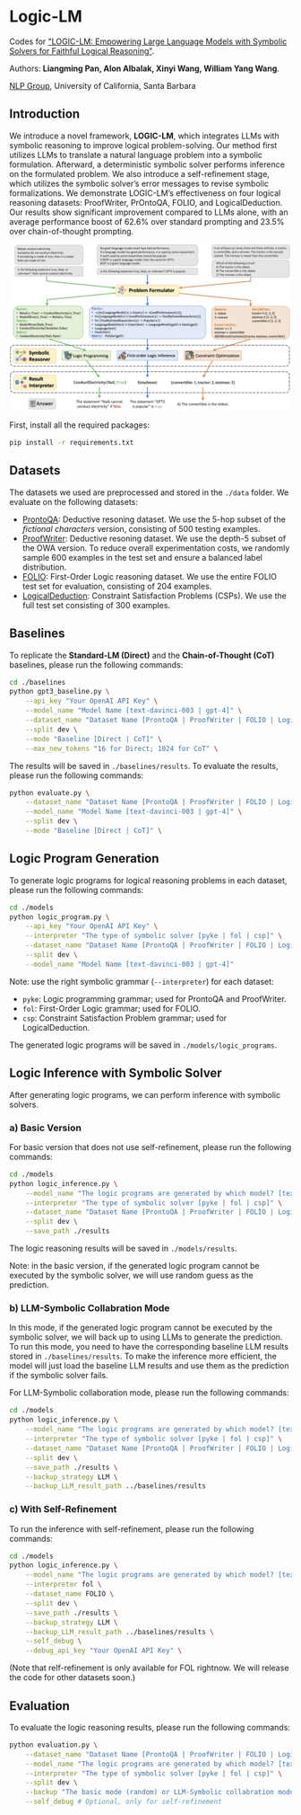 # Logic-LM
Codes for ["LOGIC-LM: Empowering Large Language Models with Symbolic Solvers for Faithful Logical Reasoning"](). 

Authors: **Liangming Pan, Alon Albalak, Xinyi Wang, William Yang Wang**. 

[NLP Group](http://nlp.cs.ucsb.edu/), University of California, Santa Barbara

## Introduction

We introduce a novel framework, **LOGIC-LM**, which integrates LLMs with symbolic reasoning to improve logical problem-solving. Our method first utilizes LLMs to translate a natural language problem into a symbolic formulation. Afterward, a deterministic symbolic solver performs inference on the formulated problem. We also introduce a self-refinement stage, which utilizes the symbolic solver’s error messages to revise symbolic formalizations. We demonstrate LOGIC-LM’s effectiveness on four logical reasoning datasets: ProofWriter, PrOntoQA, FOLIO, and LogicalDeduction. Our results show significant improvement compared to LLMs alone, with an average performance boost of 62.6% over standard prompting and 23.5% over chain-of-thought prompting. 

![The general framework of Logic-LM](./framework.png)

First, install all the required packages:

```bash
pip install -r requirements.txt
```

## Datasets

The datasets we used are preprocessed and stored in the `./data` folder. We evaluate on the following datasets:

- [ProntoQA](https://github.com/asaparov/prontoqa): Deductive resoning dataset. We use the 5-hop subset of the *fictional characters* version, consisting of 500 testing examples. 
- [ProofWriter](https://allenai.org/data/proofwriter): Deductive resoning dataset. We use the depth-5 subset of the OWA version. To reduce overall experimentation costs, we randomly sample 600 examples in the test set and ensure a balanced label distribution.
- [FOLIO](https://github.com/Yale-LILY/FOLIO): First-Order Logic reasoning dataset. We use the entire FOLIO test set for evaluation, consisting of 204 examples.
- [LogicalDeduction](https://github.com/google/BIG-bench/tree/main/bigbench/benchmark_tasks/logical_deduction): Constraint Satisfaction Problems (CSPs). We use the full test set consisting of 300 examples.

## Baselines

To replicate the **Standard-LM (Direct)** and the **Chain-of-Thought (CoT)** baselines, please run the following commands:

```bash
cd ./baselines
python gpt3_baseline.py \
    --api_key "Your OpenAI API Key" \
    --model_name "Model Name [text-davinci-003 | gpt-4]" \
    --dataset_name "Dataset Name [ProntoQA | ProofWriter | FOLIO | LogicalDeduction]" \
    --split dev \
    --mode "Baseline [Direct | CoT]" \
    --max_new_tokens "16 for Direct; 1024 for CoT" \
```

The results will be saved in `./baselines/results`. To evaluate the results, please run the following commands:

```bash
python evaluate.py \
    --dataset_name "Dataset Name [ProntoQA | ProofWriter | FOLIO | LogicalDeduction]" \
    --model_name "Model Name [text-davinci-003 | gpt-4]" \
    --split dev \
    --mode "Baseline [Direct | CoT]" \
```

## Logic Program Generation

To generate logic programs for logical reasoning problems in each dataset, please run the following commands:

```bash
cd ./models
python logic_program.py \
    --api_key "Your OpenAI API Key" \
    --interpreter "The type of symbolic solver [pyke | fol | csp]" \
    --dataset_name "Dataset Name [ProntoQA | ProofWriter | FOLIO | LogicalDeduction]" \
    --split dev \
    --model_name "Model Name [text-davinci-003 | gpt-4]"
```

Note: use the right symbolic grammar (`--interpreter`) for each dataset: 
- `pyke`: Logic programming grammar; used for ProntoQA and ProofWriter.
- `fol`: First-Order Logic grammar; used for FOLIO.
- `csp`: Constraint Satisfaction Problem grammar; used for LogicalDeduction.

The generated logic programs will be saved in `./models/logic_programs`. 

## Logic Inference with Symbolic Solver

After generating logic programs, we can perform inference with symbolic solvers. 

### a) Basic Version

For basic version that does not use self-refinement, please run the following commands:

```bash
cd ./models
python logic_inference.py \
    --model_name "The logic programs are generated by which model? [text-davinci-003 | gpt-4]" \
    --interpreter "The type of symbolic solver [pyke | fol | csp]" \
    --dataset_name "Dataset Name [ProntoQA | ProofWriter | FOLIO | LogicalDeduction]" \
    --split dev \
    --save_path ./results
```

The logic reasoning results will be saved in `./models/results`. 

Note: in the basic version, if the generated logic program cannot be executed by the symbolic solver, we will use random guess as the prediction.

### b) LLM-Symbolic Collabration Mode

In this mode, if the generated logic program cannot be executed by the symbolic solver, we will back up to using LLMs to generate the prediction. To run this mode, you need to have the corresponding baseline LLM results stored in `./baselines/results`. To make the inference more efficient, the model will just load the baseline LLM results and use them as the prediction if the symbolic solver fails. 

For LLM-Symbolic collaboration mode, please run the following commands:

```bash
cd ./models
python logic_inference.py \
    --model_name "The logic programs are generated by which model? [text-davinci-003 | gpt-4]" \
    --interpreter "The type of symbolic solver [pyke | fol | csp]" \
    --dataset_name "Dataset Name [ProntoQA | ProofWriter | FOLIO | LogicalDeduction]" \
    --split dev \
    --save_path ./results \
    --backup_strategy LLM \
    --backup_LLM_result_path ../baselines/results
```

### c) With Self-Refinement

To run the inference with self-refinement, please run the following commands:

```bash
cd ./models
python logic_inference.py \
    --model_name "The logic programs are generated by which model? [text-davinci-003 | gpt-4]" \
    --interpreter fol \
    --dataset_name FOLIO \
    --split dev \
    --save_path ./results \
    --backup_strategy LLM \
    --backup_LLM_result_path ../baselines/results \
    --self_debug \
    --debug_api_key "Your OpenAI API Key" \
```

(Note that relf-refinement is only available for FOL rightnow. We will release the code for other datasets soon.)

## Evaluation

To evaluate the logic reasoning results, please run the following commands:

```bash
python evaluation.py \
    --dataset_name "Dataset Name [ProntoQA | ProofWriter | FOLIO | LogicalDeduction]" \
    --model_name "The logic programs are generated by which model? [text-davinci-003 | gpt-4]" \
    --interpreter "The type of symbolic solver [pyke | fol | csp]" \
    --split dev \
    --backup "The basic mode (random) or LLM-Symbolic collabration mode (LLM)" \
    --self_debug # Optional, only for self-refinement
```
